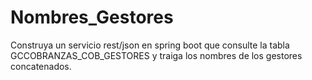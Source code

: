 # Nombres_Gestores
Construya un servicio rest/json en spring boot que consulte la tabla GCCOBRANZAS_COB_GESTORES y traiga los nombres de los gestores concatenados.

